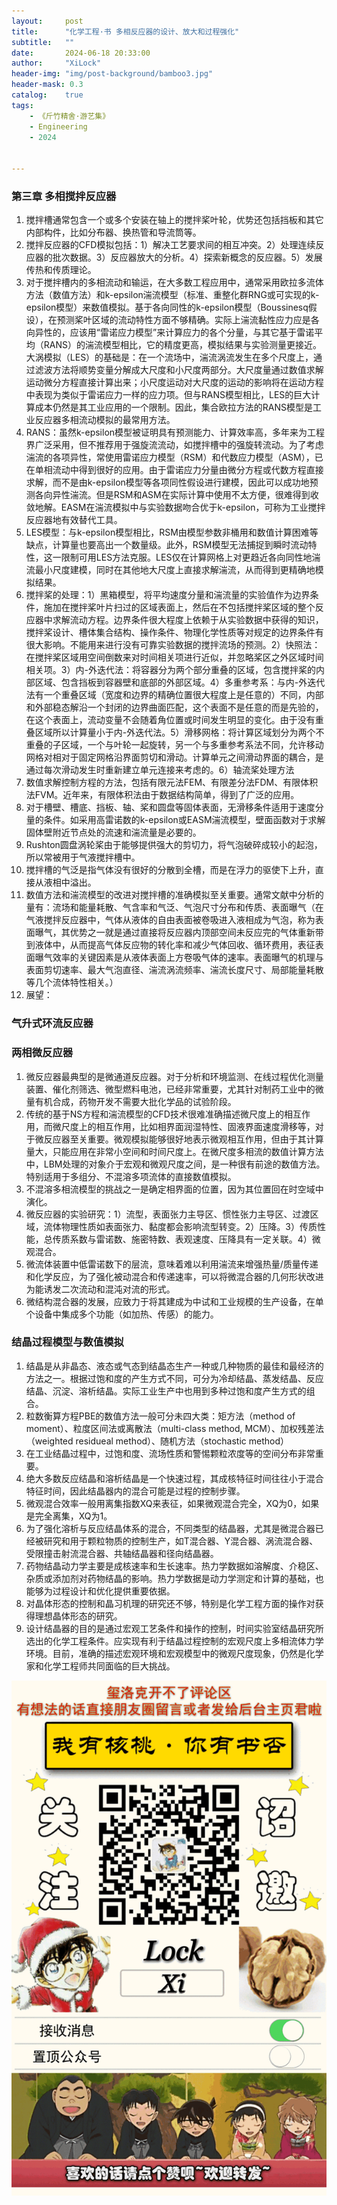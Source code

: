 ```yaml
---
layout:     post
title:      "化学工程·书 多相反应器的设计、放大和过程强化"
subtitle:   ""
date:       2024-06-18 20:33:00
author:     "XiLock"
header-img: "img/post-background/bamboo3.jpg"
header-mask: 0.3
catalog:    true
tags:
    - 《斤竹精舍·游艺集》
    - Engineering
    - 2024


---
```


### 第三章 多相搅拌反应器
1. 搅拌槽通常包含一个或多个安装在轴上的搅拌桨叶轮，优势还包括挡板和其它内部构件，比如分布器、换热管和导流筒等。
1. 搅拌反应器的CFD模拟包括：1）解决工艺要求间的相互冲突。2）处理连续反应器的批次数据。3）反应器放大的分析。4）探索新概念的反应器。5）发展传热和传质理论。
1. 对于搅拌槽内的多相流动和输运，在大多数工程应用中，通常采用欧拉多流体方法（数值方法）和k-epsilon湍流模型（标准、重整化群RNG或可实现的k-epsilon模型）来数值模拟。基于各向同性的k-epsilon模型（Boussinesq假设），在预测桨叶区域的流动特性方面不够精确。实际上湍流黏性应力应是各向异性的，应该用“雷诺应力模型”来计算应力的各个分量，与其它基于雷诺平均（RANS）的湍流模型相比，它的精度更高，模拟结果与实验测量更接近。大涡模拟（LES）的基础是：在一个流场中，湍流涡流发生在多个尺度上，通过滤波方法将顺势变量分解成大尺度和小尺度两部分。大尺度量通过数值求解运动微分方程直接计算出来；小尺度运动对大尺度的运动的影响将在运动方程中表现为类似于雷诺应力一样的应力项。但与RANS模型相比，LES的巨大计算成本仍然是其工业应用的一个限制。因此，集合欧拉方法的RANS模型是工业反应器多相流动模拟的最常用方法。
1. RANS：虽然k-epsilon模型被证明具有预测能力、计算效率高，多年来为工程界广泛采用，但不推荐用于强旋流流动，如搅拌槽中的强旋转流动。为了考虑湍流的各项异性，常使用雷诺应力模型（RSM）和代数应力模型（ASM），已在单相流动中得到很好的应用。由于雷诺应力分量由微分方程或代数方程直接求解，而不是由k-epsilon模型等各项同性假设进行建模，因此可以成功地预测各向异性湍流。但是RSM和ASM在实际计算中使用不太方便，很难得到收敛地解。EASM在湍流模拟中与实验数据吻合优于k-epsilon，可称为工业搅拌反应器地有效替代工具。
1. LES模型：与k-epsilon模型相比，RSM由模型参数非桶用和数值计算困难等缺点，计算量也要高出一个数量级。此外，RSM模型无法捕捉到瞬时流动特性，这一限制可用LES方法克服。LES仅在计算网格上对更趋近各向同性地湍流最小尺度建模，同时在其他地大尺度上直接求解湍流，从而得到更精确地模拟结果。
1. 搅拌桨的处理：1）黑箱模型，将平均速度分量和湍流量的实验值作为边界条件，施加在搅拌桨叶片扫过的区域表面上，然后在不包括搅拌桨区域的整个反应器中求解流动方程。边界条件很大程度上依赖于从实验数据中获得的知识，搅拌桨设计、槽体集合结构、操作条件、物理化学性质等对规定的边界条件有很大影响。不能用来进行没有可靠实验数据的搅拌流场的预测。2）快照法：在搅拌桨区域用空间倒数来对时间相关项进行近似，并忽略桨区之外区域时间相关项。3）内-外迭代法：将容器分为两个部分重叠的区域，包含搅拌桨的内部区域、包含挡板到容器壁和底部的外部区域。4）多重参考系：与内-外迭代法有一个重叠区域（宽度和边界的精确位置很大程度上是任意的）不同，内部和外部稳态解沿一个封闭的边界曲面匹配，这个表面不是任意的而是先验的，在这个表面上，流动变量不会随着角位置或时间发生明显的变化。由于没有重叠区域所以计算量小于内-外迭代法。5）滑移网格：将计算区域划分为两个不重叠的子区域，一个与叶轮一起旋转，另一个与多重参考系法不同，允许移动网格对相对于固定网格沿界面剪切和滑动。计算单元之间滑动界面的耦合，是通过每次滑动发生时重新建立单元连接来考虑的。6）轴流桨处理方法
1. 数值求解控制方程的方法，包括有限元法FEM、有限差分法FDM、有限体积法FVM。近年来，有限体积法由于数据结构简单，得到了广泛的应用。
1. 对于槽壁、槽底、挡板、轴、桨和圆盘等固体表面，无滑移条件适用于速度分量的条件。如采用高雷诺数的k-epsilon或EASM湍流模型，壁面函数对于求解固体壁附近节点处的流速和湍流量是必要的。
1. Rushton圆盘涡轮桨由于能够提供强大的剪切力，将气泡破碎成较小的起泡，所以常被用于气液搅拌槽中。
1. 搅拌槽的气泛是指气体没有很好的分散到全槽，而是在浮力的驱使下上升，直接从液相中溢出。
1. 数值方法和湍流模型的改进对搅拌槽的准确模拟至关重要。通常文献中分析的量有：流场和能量耗散、气含率和气泛、气泡尺寸分布和传质、表面曝气（在气液搅拌反应器中，气体从液体的自由表面被卷吸进入液相成为气泡，称为表面曝气，其优势之一就是通过直接将反应器内顶部空间未反应完的气体重新带到液体中，从而提高气体反应物的转化率和减少气体回收、循环费用，表征表面曝气效率的关键因素是从液体表面上方卷吸气体的速率。表面曝气的机理与表面剪切速率、最大气泡直径、湍流涡流频率、湍流长度尺寸、局部能量耗散等几个流体特性相关。）
1. 展望：

### 气升式环流反应器

### 两相微反应器
1. 微反应器最典型的是微通道反应器。对于分析和环境监测、在线过程优化测量装置、催化剂筛选、微型燃料电池，已经非常重要，尤其针对制药工业中的微量有机合成，药物开发不需要大批化学品的试验阶段。
1. 传统的基于NS方程和湍流模型的CFD技术很难准确描述微尺度上的相互作用，而微尺度上的相互作用，比如相界面润湿特性、固液界面速度滑移等，对于微反应器至关重要。微观模拟能够很好地表示微观相互作用，但由于其计算量大，只能应用在非常小空间和时间尺度上。在微尺度多相流的数值计算方法中，LBM处理的对象介于宏观和微观尺度之间，是一种很有前途的数值方法。特别适用于多组分、不混溶多项流体的直接数值模拟。
1. 不混溶多相流模型的挑战之一是确定相界面的位置，因为其位置回在时空域中演化。
1. 微反应器的实验研究：1）流型，表面张力主导区、惯性张力主导区、过渡区域，流体物理性质如表面张力、黏度都会影响流型转变。2）压降。3）传质性能，总传质系数与雷诺数、施密特数、表观速度、压降具有一定关联。4）微观混合。
1. 微流体装置中低雷诺数下的层流，意味着难以利用湍流来增强热量/质量传递和化学反应，为了强化被动混合和传递速率，可以将微混合器的几何形状改进为能诱发二次流动和混沌对流的形式。
1. 微结构混合器的发展，应致力于将其建成为中试和工业规模的生产设备，在单个设备中集成多个功能（如加热、传感）的能力。

### 结晶过程模型与数值模拟
1. 结晶是从非晶态、液态或气态到结晶态生产一种或几种物质的最佳和最经济的方法之一。根据过饱和度的产生方式不同，可分为冷却结晶、蒸发结晶、反应结晶、沉淀、溶析结晶。实际工业生产中也用到多种过饱和度产生方式的组合。
1. 粒数衡算方程PBE的数值方法一般可分未四大类：矩方法（method of moment）、粒度区间法或离散法（multi-class method, MCM）、加权残差法（weighted residueal method）、随机方法（stochastic method）
1. 在工业结晶过程中，过饱和度、流场性质和警惕颗粒浓度等的空间分布非常重要。
1. 绝大多数反应结晶和溶析结晶是一个快速过程，其成核特征时间往往小于混合特征时间，因此结晶器内的混合可能是过程的控制步骤。
1. 微观混合效率一般用离集指数XQ来表征，如果微观混合完全，XQ为0，如果是完全离集，XQ为1。
1. 为了强化溶析与反应结晶体系的混合，不同类型的结晶器，尤其是微混合器已经被研究和用于颗粒物质的控制生产，如T混合器、Y混合器、涡流混合器、受限撞击射流混合器、共轴结晶器和径向结晶器。
1. 药物结晶动力学主要是成核速率和生长速率。热力学数据如溶解度、介稳区、杂质或添加剂对药物结晶的影响。热力学数据是动力学测定和计算的基础，也能够为过程设计和优化提供重要依据。
1. 对晶体形态的控制和晶习机理的研究还不够，特别是化学工程方面的操作对获得理想晶体形态的研究。
1. 设计结晶器的目的是通过宏观工艺条件和操作的控制，时间实验室结晶研究所选出的化学工程条件。应实现有利于结晶过程控制的宏观尺度上多相流体力学环境。目前，准确的描述宏观环境和宏观模型中的微观尺度现象，仍然是化学家和化学工程师共同面临的巨大挑战。

![](/img/wc-tail.GIF)
